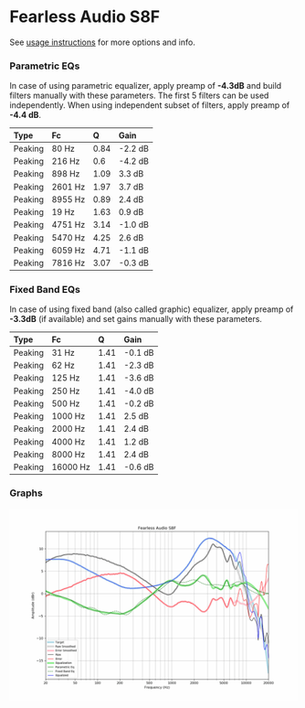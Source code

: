 # Fearless Audio S8F
See [usage instructions](https://github.com/jaakkopasanen/AutoEq#usage) for more options and info.

### Parametric EQs
In case of using parametric equalizer, apply preamp of **-4.3dB** and build filters manually
with these parameters. The first 5 filters can be used independently.
When using independent subset of filters, apply preamp of **-4.4 dB**.

| Type    | Fc      |    Q | Gain    |
|:--------|:--------|:-----|:--------|
| Peaking | 80 Hz   | 0.84 | -2.2 dB |
| Peaking | 216 Hz  | 0.6  | -4.2 dB |
| Peaking | 898 Hz  | 1.09 | 3.3 dB  |
| Peaking | 2601 Hz | 1.97 | 3.7 dB  |
| Peaking | 8955 Hz | 0.89 | 2.4 dB  |
| Peaking | 19 Hz   | 1.63 | 0.9 dB  |
| Peaking | 4751 Hz | 3.14 | -1.0 dB |
| Peaking | 5470 Hz | 4.25 | 2.6 dB  |
| Peaking | 6059 Hz | 4.71 | -1.1 dB |
| Peaking | 7816 Hz | 3.07 | -0.3 dB |

### Fixed Band EQs
In case of using fixed band (also called graphic) equalizer, apply preamp of **-3.3dB**
(if available) and set gains manually with these parameters.

| Type    | Fc       |    Q | Gain    |
|:--------|:---------|:-----|:--------|
| Peaking | 31 Hz    | 1.41 | -0.1 dB |
| Peaking | 62 Hz    | 1.41 | -2.3 dB |
| Peaking | 125 Hz   | 1.41 | -3.6 dB |
| Peaking | 250 Hz   | 1.41 | -4.0 dB |
| Peaking | 500 Hz   | 1.41 | -0.2 dB |
| Peaking | 1000 Hz  | 1.41 | 2.5 dB  |
| Peaking | 2000 Hz  | 1.41 | 2.4 dB  |
| Peaking | 4000 Hz  | 1.41 | 1.2 dB  |
| Peaking | 8000 Hz  | 1.41 | 2.4 dB  |
| Peaking | 16000 Hz | 1.41 | -0.6 dB |

### Graphs
![](./Fearless%20Audio%20S8F.png)